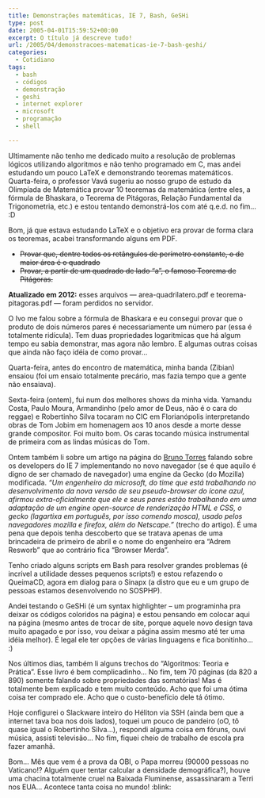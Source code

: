 ```yaml
---
title: Demonstrações matemáticas, IE 7, Bash, GeSHi
type: post
date: 2005-04-01T15:59:52+00:00
excerpt: O título já descreve tudo!
url: /2005/04/demonstracoes-matematicas-ie-7-bash-geshi/
categories:
  - Cotidiano
tags:
  - bash
  - códigos
  - demonstração
  - geshi
  - internet explorer
  - microsoft
  - programação
  - shell

---
```

Ultimamente não tenho me dedicado muito a resolução de problemas lógicos utilizando algoritmos e não tenho programado em C, mas andei estudando um pouco LaTeX e demonstrando teoremas matemáticos. Quarta-feira, o professor Vavá sugeriu ao nosso grupo de estudo da Olimpíada de Matemática provar 10 teoremas da matemática (entre eles, a fórmula de Bhaskara, o Teorema de Pitágoras, Relação Fundamental da Trigonometria, etc.) e estou tentando demonstrá-los com até q.e.d. no fim… :D

Bom, já que estava estudando LaTeX e o objetivo era provar de forma clara os teoremas, acabei transformando alguns em PDF.

  * <del>Provar que, dentre todos os retângulos de perímetro constante, o de maior área é o quadrado</del>
  * <del>Provar, a partir de um quadrado de lado “a”, o famoso Teorema de Pitágoras.</del>

**Atualizado em 2012:** esses arquivos — area-quadrilatero.pdf e teorema-pitagoras.pdf — foram perdidos no servidor.

O Ivo me falou sobre a fórmula de Bhaskara e eu consegui provar que o produto de dois números pares é necessariamente um número par (essa é totalmente ridícula). Tem duas propriedades logaritmicas que há algum tempo eu sabia demonstrar, mas agora não lembro. E algumas outras coisas que ainda não faço idéia de como provar…

Quarta-feira, antes do encontro de matemática, minha banda (Zibian) ensaiou (foi um ensaio totalmente precário, mas fazia tempo que a gente não ensaiava).

Sexta-feira (ontem), fui num dos melhores shows da minha vida. Yamandu Costa, Paulo Moura, Armandinho (pelo amor de Deus, não é o cara do reggae) e Robertinho Silva tocaram no CIC em Florianópolis interpretando obras de Tom Jobim em homenagem aos 10 anos desde a morte desse grande compositor. Foi muito bom. Os caras tocando música instrumental de primeira com as lindas músicas do Tom.

Ontem também li sobre um artigo na página do [Bruno Torres][1] falando sobre os developers do IE 7 implementando no novo navegador (se é que aquilo é digno de ser chamado de navegador) uma engine da Gecko (do Mozilla) modificada. _“Um engenheiro da microsoft, do time que está trabalhando no desenvolvimento da nova versão de seu pseudo-browser do ícone azul, afirmou extra-oficialmente que ele e seus pares estão trabalhando em uma adaptação de um engine open-source de renderização HTML e CSS, o gecko (lagartixa em português, por isso comendo mosca), usado pelos navegadores mozilla e firefox, além do Netscape.”_ (trecho do artigo). É uma pena que depois tenha descoberto que se tratava apenas de uma brincadeira de primeiro de abril e o nome do engenheiro era “Adrem Resworb” que ao contrário fica “Browser Merda”.

Tenho criado alguns scripts em Bash para resolver grandes problemas (é incrível a utilidade desses pequenos scripts!) e estou refazendo o QueimaCD, agora em dialog para o Sinapx (a distro que eu e um grupo de pessoas estamos desenvolvendo no SOSPHP).

Andei testando o GeSHi (é um syntax highlighter – um programinha pra deixar os códigos coloridos na página) e estou pensando em colocar aqui na página (mesmo antes de trocar de site, porque aquele novo design tava muito apagado e por isso, vou deixar a página assim mesmo até ter uma idéia melhor). É legal ele ter opções de várias linguagens e fica bonitinho… :)

Nos últimos dias, também li alguns trechos do “Algoritmos: Teoria e Prática”. Esse livro é bem complicadinho… No fim, tem 70 páginas (da 820 a 890) somente falando sobre propriedades das somatórias! Mas é totalmente bem explicado e tem muito conteúdo. Acho que foi uma ótima coisa ter comprado ele. Acho que o custo-benefício dele tá ótimo.

Hoje configurei o Slackware inteiro do Héliton via SSH (ainda bem que a internet tava boa nos dois lados), toquei um pouco de pandeiro (oO, tô quase igual o Robertinho Silva…), respondi alguma coisa em fóruns, ouvi música, assisti televisão… No fim, fiquei cheio de trabalho de escola pra fazer amanhã.

Bom… Mês que vem é a prova da OBI, o Papa morreu (90000 pessoas no Vaticano!? Alguém quer tentar calcular a densidade demográfica?), houve uma chacina totalmente cruel na Baixada Fluminense, assassinaram a Terri nos EUA… Acontece tanta coisa no mundo! :blink:

 [1]: http://www.brunotorres.net

